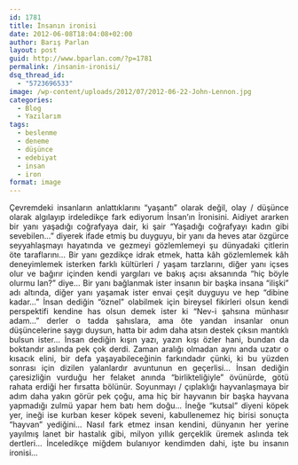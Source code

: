 ```yaml
---
id: 1781
title: İnsanın ironisi
date: 2012-06-08T18:04:08+02:00
author: Barış Parlan
layout: post
guid: http://www.bparlan.com/?p=1781
permalink: /insanin-ironisi/
dsq_thread_id:
  - "5723696533"
image: /wp-content/uploads/2012/07/2012-06-22-John-Lennon.jpg
categories:
  - Blog
  - Yazılarım
tags:
  - beslenme
  - deneme
  - düşünce
  - edebiyat
  - insan
  - iron
format: image
---
```

<div class="ttr_start">
</div>

<p style="text-align: justify;">
  Çevremdeki insanların anlattıklarını &#8220;yaşantı&#8221; olarak değil, olay / düşünce olarak algılayıp irdeledikçe fark ediyorum İnsan&#8217;ın İronisini. Aidiyet ararken bir yanı yaşadığı coğrafyaya dair, ki şair &#8220;Yaşadığı coğrafyayı kadın gibi sevebilen&#8230;&#8221; diyerek ifade etmiş bu duyguyu, bir yanı da heves atar özgürce seyyahlaşmayı hayatında ve gezmeyi gözlemlemeyi şu dünyadaki çitlerin öte taraflarını&#8230; Bir yanı gezdikçe idrak etmek, hatta kâh gözlemlemek kâh deneyimlemek isterken farklı kültürleri / yaşam tarzlarını, diğer yanı içses olur ve bağırır içinden kendi yargıları ve bakış açısı aksanında &#8220;hiç böyle olurmu lan?&#8221; diye&#8230; Bir yanı bağlanmak ister insanın bir başka insana &#8220;ilişki&#8221; adı altında, diğer yanı yaşamak ister envai çeşit duyguyu ve hep &#8220;dibine kadar&#8230;&#8221; İnsan dediğin &#8220;öznel&#8221; olabilmek için bireysel fikirleri olsun kendi perspektifi kendine has olsun demek ister ki &#8220;Nev-i şahsına münhasır adam&#8230;&#8221; derler o tadda şahıslara, ama öte yandan insanlar onun düşüncelerine saygı duysun, hatta bir adım daha atsın destek çıksın mantıklı bulsun ister&#8230; İnsan dediğin kışın yazı, yazın kışı özler hani, bundan da boktandır aslında pek çok derdi. Zaman aralığı olmadan aynı anda uzatır o kısacık elini, bir defa yaşayabileceğinin farkındadır çünki, ki bu yüzden sonrası için dizilen yalanlardır avuntunun en geçerlisi&#8230; İnsan dediğin çaresizliğin vurduğu her felaket anında &#8220;birlikteliğiyle&#8221; övünürde, götü rahata erdiği her fırsatta bölünür. Soyunmayı / çıplaklığı hayvanlaşmaya bir adım daha yakın görür pek çoğu, ama hiç bir hayvanın bir başka hayvana yapmadığı zulmü yapar hem batı hem doğu&#8230; İneğe &#8220;kutsal&#8221; diyeni köpek yer, ineği ise kurban keser köpek seveni, kabullenemez hiç birisi sonuçta &#8220;hayvan&#8221; yediğini&#8230; Nasıl fark etmez insan kendini, dünyanın her yerine yayılmış lanet bir hastalık gibi, milyon yıllık gerçeklik üremek aslında tek dertleri&#8230; İnceledikçe miğdem bulanıyor kendimden dahi, işte bu insanın ironisi&#8230;
</p>

<div class="ttr_end">
</div>